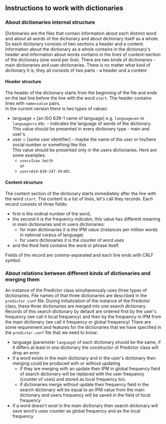## Instructions to work with dictionaries
### About dictionaries internal structure
Dictionaries are the files that contain information about each distinct word and about all words of the dictionary and about dictionary itself as a whole. 
So each dictionary consists of two sections a header and a content.
Information about the dictionary as a whole contains in the dictionary's header and information about words contains in the lines of content-section of the dictionary (one word per line).
There are two kinds of dictionaries - main dictionaries and user dictionaries.
There is no matter what kind of dictionary it is, they all consists of two parts - a header and a content
#### Header structure
The header of the dictionary starts from the beginning of the file and ends on the last line before the line with the word `start`.
The header contains lines with `name=value` pairs.
<br> In the current version there is two types of values:
- language = [an ISO 639-1 name of language] e.g. `language=en` or `language=ru` etc. - indicates the language of words of the dictionary.
This value should be presented in every dictionary type - main and user's
- user = [some user identifier] - maybe the name of the user or his/here social number or something like this<br>
This value should be presented only in the users dictionaries.
  Here are some examples:
  - `user=Ivan Smith` <br>
  or 
  - `user=014-629-247-39` etc.
#### Content structure
The content section of the dictionary starts immediately after the line with the word `start`. 
The content is a list of lines, let's call they records. 
Each record consists of three fields: 
- first is the ordinal number of the word, 
- the second it is the frequency indicator, this value has different meaning in main dictionaries and in users dictionaries:
  - for main dictionaries it is the IPM value (instances per million words in national corpus of language)
  - for users dictionaries it is the counter of word uses
- and the third field contains the word or phrase itself. 

Fields of the record are comma-separated and each line ends with CRLF symbol.

### About relations between different kinds of dictionaries and merging them
An instance of the Predictor class simultaneously uses three types of dictionaries. File names of that three dictionaries are described in the ``predictor.conf`` file.
During initialization of the instance of the Predictor class, these three dictionaries are merged into one search dictionary.
Records of this search dictionary by default are ordered first by the user's frequency (we call it local frequency) and then by the frequency in IPM from the main dictionary (we call it frequency or global frequency)
There are some requirement and features for the dictionaries that we have specified in the `predictor.conf` file that we need to know:
- language (parameter `language`) of each dictionary should be the same, if it differs at least in one dictionary the constructor of Predictor class will drop an error
- if a word exists in the main dictionary and in the user's dictionary then merging could be produced with or without updating
  - if they are merging with an update then IPM in global frequency field of search dictionary will be replaced with the user frequency (counter of uses) and stored as local frequency too.
  - if dictionaries merge without update then frequency field in the search dictionary will be equal to an IPM value from the main dictionary and users frequency will be saved in the field of local frequency
- if a word doesn't exist in the main dictionary then search dictionary will save word's uses counter as global frequency and as the local frequency

